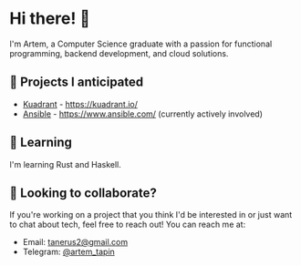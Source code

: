 # Hi there! 👋

I'm Artem, a Computer Science graduate with a passion for functional programming, backend development, and cloud solutions.

## 🔭 Projects I anticipated

- [Kuadrant](https://github.com/Kuadrant) - https://kuadrant.io/
- [Ansible](https://github.com/ansible/ansible) - https://www.ansible.com/ (currently actively involved)

## 🌱 Learning

I'm learning Rust and Haskell.

## 👯 Looking to collaborate?

If you're working on a project that you think I'd be interested in or just want to chat about tech, feel free to reach out! You can reach me at:

- Email: [tanerus2@gmail.com](mailto:tanerus2@gmail.com)
- Telegram: [@artem_tapin](https://t.me/artem_tapin)
